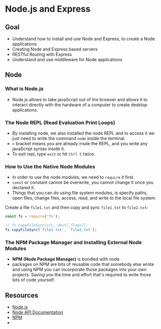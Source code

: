 # Node.js and Express

## Goal

- Understand how to install and use Node and Express, to create a Node applications
- Creating Node and Express based servers
- RESTful Routing with Express
- Understand and use middleware for Node applications

## Node

### What is Node.js

- Node.js allows to take javaScript out of the browser and allows it to interact directly with the hardware of a computer to create desktop applications.

### The Node REPL (Read Evaluation Print Loops)

- By installing node, we also installed the node REPL and to access it we just need to write the command `node` inside the terminal.
- `>` bracket means you are already insde the REPL, and you write any javaScript syntax inside it.
- To exit repl, type `exit` or hit `Ctrl C` twice.

### How to Use the Native Node Modules

- In order to use the node modules, we need to `require` it first.
- `const` or constant cannot be overwrite, you cannot change it once you declared it.
- Things that you can do using file system modules, is specify paths, open files, change files, access, read, and write to the local file system.

Create a file `file1.txt` and then copy and sync `file1.txt` to `file2.txt`:

```js
const fs = require('fs');

// fs.copyFileSync(src, dest[,flags]);
fs.copyFileSync('file1.txt', 'file2.txt');
```

### The NPM Package Manager and Installing External Node Modules

- **NPM (Node Package Manager)** is bundled with node.
- packages on NPM are bits of reusable code that somebody else wrote and using NPM you can incorporate those packages into your own projects. Saving you the time and effort that's required to write those bits of code yourself.



## Resources

- [Node.js](http://nodejs.org/)
- [Node API Documentation](https://nodejs.org/api/)
- [NPM](https://npmjs.com)
- 